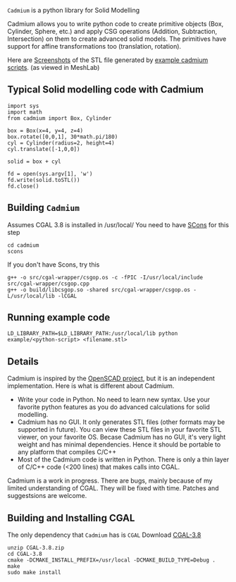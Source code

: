 
`Cadmium` is a python library for Solid Modelling

Cadmium allows you to write python code to create primitive objects (Box, Cylinder, Sphere, etc.) and apply CSG operations (Addition, Subtraction, Intersection) on them to create advanced solid models. The primitives have support for affine transformations too (translation, rotation).

Here are [Screenshots](http://jayesh3.github.com/cadmium/) of the STL file generated by [example cadmium scripts](https://github.com/jayesh3/cadmium/tree/master/examples). (as viewed in MeshLab)

Typical Solid modelling code with Cadmium
------------------------------------------
    import sys
    import math
    from cadmium import Box, Cylinder

    box = Box(x=4, y=4, z=4)
    box.rotate([0,0,1], 30*math.pi/180)
    cyl = Cylinder(radius=2, height=4)
    cyl.translate([-1,0,0])

    solid = box + cyl

    fd = open(sys.argv[1], 'w')
    fd.write(solid.toSTL())
    fd.close()

Building `Cadmium`
---------------------------
Assumes CGAL 3.8 is installed in /usr/local/
You need to have [SCons](http://www.scons.org/) for this step

    cd cadmium
    scons

If you don't have Scons, try this

    g++ -o src/cgal-wrapper/csgop.os -c -fPIC -I/usr/local/include src/cgal-wrapper/csgop.cpp
    g++ -o build/libcsgop.so -shared src/cgal-wrapper/csgop.os -L/usr/local/lib -lCGAL

Running example code
---------------------

    LD_LIBRARY_PATH=$LD_LIBRARY_PATH:/usr/local/lib python example/<python-script> <filename.stl>

Details
--------------------------
Cadmium is inspired by the [OpenSCAD project](http://www.openscad.org/), but it is an independent implementation. Here is what is different about Cadmium.

* Write your code in Python. No need to learn new syntax. Use your favorite python features as you do advanced calculations for solid modelling.
* Cadmium has no GUI. It only generates STL files (other formats may be supported in future). You can view these STL files in your favorite STL viewer, on your favorite OS. Becase Cadmium has no GUI, it's very light weight and has minimal dependencies. Hence it should be portable to any platform that compiles C/C++
* Most of the Cadmium code is written in Python. There is only a thin layer of C/C++ code (<200 lines) that makes calls into CGAL.

Cadmium is a work in progress. There are bugs, mainly because of my limited understanding of CGAL. They will be fixed with time. Patches and suggestsions are welcome.

Building and Installing CGAL 
-----------------------------
The only dependency that `Cadmium` has is `CGAL`
Download [CGAL-3.8](https://gforge.inria.fr/frs/?group_id=52)

    unzip CGAL-3.8.zip
    cd CGAL-3.8
    cmake -DCMAKE_INSTALL_PREFIX=/usr/local -DCMAKE_BUILD_TYPE=Debug .
    make
    sudo make install

